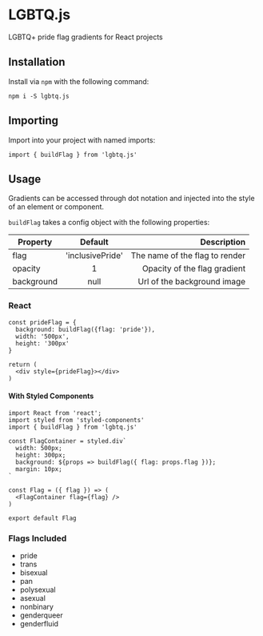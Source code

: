 # LGBTQ.js

LGBTQ+ pride flag gradients for React projects

## Installation

Install via `npm` with the following command: 

```
npm i -S lgbtq.js
```

## Importing

Import into your project with named imports:

```
import { buildFlag } from 'lgbtq.js'
```

## Usage

Gradients can be accessed through dot notation and injected into the style of an element or component.

`buildFlag` takes a config object with the following properties:

| Property        | Default           | Description  |
| ------------- |:-------------:| -----:|
| flag     | 'inclusivePride' | The name of the flag to render |
| opacity      | 1      |   Opacity of the flag gradient |
| background | null      | Url of the background image |

### React

```
const prideFlag = {
  background: buildFlag({flag: 'pride'}),
  width: '500px',
  height: '300px'
}

return (
  <div style={prideFlag}></div>
)
```

#### With Styled Components

```
import React from 'react';
import styled from 'styled-components'
import { buildFlag } from 'lgbtq.js'

const FlagContainer = styled.div`
  width: 500px;
  height: 300px;
  background: ${props => buildFlag({ flag: props.flag })};
  margin: 10px;
`

const Flag = ({ flag }) => (
  <FlagContainer flag={flag} />
)

export default Flag
```

### Flags Included
- pride
- trans
- bisexual
- pan
- polysexual
- asexual
- nonbinary
- genderqueer
- genderfluid

